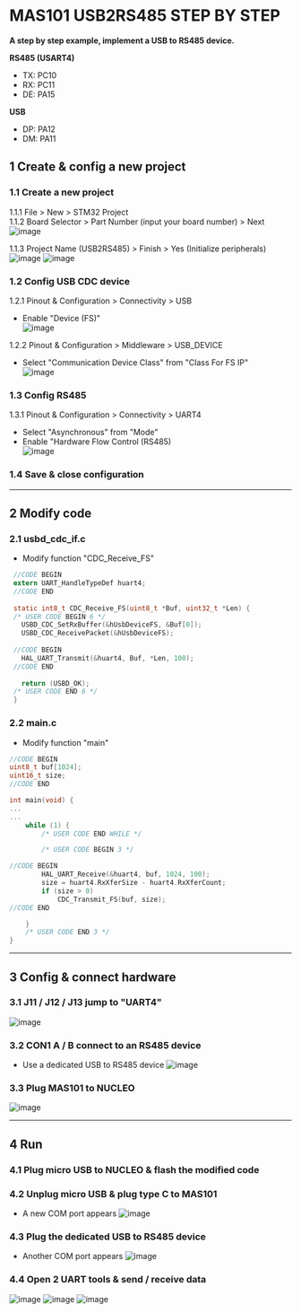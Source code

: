 # MAS101 USB2RS485 STEP BY STEP  
**A step by step example, implement a USB to RS485 device.**  
  
**RS485 (USART4)**  
* TX: PC10  
* RX: PC11  
* DE: PA15  

**USB**  
* DP: PA12  
* DM: PA11  

## 1 Create & config a new project  
### 1.1 Create a new project  
1.1.1 File > New > STM32 Project  
1.1.2 Board Selector > Part Number (input your board number) > Next  
![image](1.png) 

1.1.3 Project Name (USB2RS485) > Finish > Yes (Initialize peripherals)  
![image](2.png) 
![image](3.png) 

### 1.2 Config USB CDC device  
1.2.1 Pinout & Configuration > Connectivity > USB  
* Enable "Device (FS)"  
![image](21.png) 

1.2.2 Pinout & Configuration > Middleware > USB_DEVICE  
* Select "Communication Device Class" from "Class For FS IP"  
![image](22.png) 

### 1.3 Config RS485  
1.3.1 Pinout & Configuration > Connectivity > UART4  
* Select "Asynchronous" from "Mode"  
* Enable "Hardware Flow Control (RS485)  
![image](31.png) 

### 1.4 Save & close configuration  
***

## 2 Modify code  
### 2.1 usbd_cdc_if.c  
* Modify function "CDC_Receive_FS"
```C
 //CODE BEGIN
 extern UART_HandleTypeDef huart4;
 //CODE END
 
 static int8_t CDC_Receive_FS(uint8_t *Buf, uint32_t *Len) {
 /* USER CODE BEGIN 6 */
   USBD_CDC_SetRxBuffer(&hUsbDeviceFS, &Buf[0]);
   USBD_CDC_ReceivePacket(&hUsbDeviceFS);
 
 //CODE BEGIN
   HAL_UART_Transmit(&huart4, Buf, *Len, 100);
 //CODE END
 
   return (USBD_OK);
 /* USER CODE END 6 */
 }
```

### 2.2 main.c
* Modify function "main"
```C
//CODE BEGIN
uint8_t buf[1024];
uint16_t size;
//CODE END

int main(void) {
...
...
	while (1) {
		/* USER CODE END WHILE */

		/* USER CODE BEGIN 3 */

//CODE BEGIN
		HAL_UART_Receive(&huart4, buf, 1024, 100);
		size = huart4.RxXferSize - huart4.RxXferCount;
		if (size > 0)
			CDC_Transmit_FS(buf, size);
//CODE END

	}
	/* USER CODE END 3 */
}
```
***

## 3 Config & connect hardware  
### 3.1 J11 / J12 / J13 jump to "UART4"  
![image](3.2.png) 

### 3.2 CON1 A / B connect to an RS485 device  
* Use a dedicated USB to RS485 device 
![image](3.1.png) 

### 3.3 Plug MAS101 to NUCLEO  
![image](3.3.png) 

***

## 4 Run
### 4.1 Plug micro USB to NUCLEO & flash the modified code

### 4.2 Unplug micro USB & plug type C to MAS101
* A new COM port appears
![image](4.2.png) 

### 4.3 Plug the dedicated USB to RS485 device
* Another COM port appears
![image](4.3.png) 

### 4.4 Open 2 UART tools & send / receive data
![image](4.4.png) 
![image](4.5.png) 
![image](4.6.png) 
